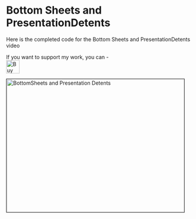 # Bottom Sheets and PresentationDetents

Here is the completed code for the Bottom Sheets and PresentationDetents video

If you want to support my work, you can - </br>
<a href='https://ko-fi.com/Z8Z22WRVG' target='_blank'><img height='36' style='border:0px;height:36px;' src='https://cdn.ko-fi.com/cdn/kofi3.png?v=2' border='0' alt='Buy Me a Coffee at ko-fi.com' /></a>

<a href="http://www.youtube.com/watch?feature=player_embedded&v=8JmGGcsUdFM
" target="_blank"><img src="http://img.youtube.com/vi/8JmGGcsUdFM/0.jpg" 
alt="BottomSheets and Presentation Detents" width="480" height="360" border="1" /></a>



